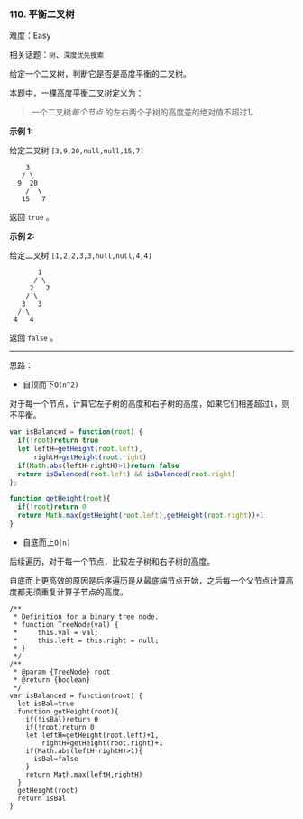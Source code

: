 ### 110. 平衡二叉树

难度：Easy

相关话题：`树`、`深度优先搜索`

给定一个二叉树，判断它是否是高度平衡的二叉树。



本题中，一棵高度平衡二叉树定义为：




> 一个二叉树*每个节点* 的左右两个子树的高度差的绝对值不超过1。





**示例 1:** 



给定二叉树  `[3,9,20,null,null,15,7]` 



```
    3
   / \
  9  20
    /  \
   15   7
```


返回  `true`  。

**示例 2:** 



给定二叉树  `[1,2,2,3,3,null,null,4,4]` 



```
       1
      / \
     2   2
    / \
   3   3
  / \
 4   4
```


返回 `false`  。




-----

思路：

* 自顶而下`O(n^2)`

对于每一个节点，计算它左子树的高度和右子树的高度，如果它们相差超过`1`，则不平衡。

```js
var isBalanced = function(root) {
  if(!root)return true
  let leftH=getHeight(root.left),
      rightH=getHeight(root.right)
  if(Math.abs(leftH-rightH)>1)return false
  return isBalanced(root.left) && isBalanced(root.right)
};

function getHeight(root){
  if(!root)return 0
  return Math.max(getHeight(root.left),getHeight(root.right))+1
}
```


* 自底而上`O(n)`

后续遍历，对于每一个节点，比较左子树和右子树的高度。

自底而上更高效的原因是后序遍历是从最底端节点开始，之后每一个父节点计算高度都无须重复计算子节点的高度。


```
/**
 * Definition for a binary tree node.
 * function TreeNode(val) {
 *     this.val = val;
 *     this.left = this.right = null;
 * }
 */
/**
 * @param {TreeNode} root
 * @return {boolean}
 */
var isBalanced = function(root) {
  let isBal=true
  function getHeight(root){
    if(!isBal)return 0
    if(!root)return 0
    let leftH=getHeight(root.left)+1,
        rightH=getHeight(root.right)+1
    if(Math.abs(leftH-rightH)>1){
      isBal=false 
    } 
    return Math.max(leftH,rightH)
  }
  getHeight(root)
  return isBal
}
```

